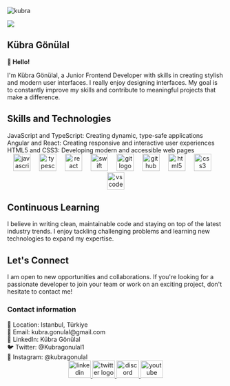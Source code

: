 
<p><img align="center" src="https://readme-typing-svg.herokuapp.com?font=Fira+Code&size=30&duration=3500&pause=500&color=21F746&vCenter=true&width=600&height=60&lines=Hi+there%2C+I'm+Kübra.;Welcome+to+my+GitHub+profile!" alt="kubra" /></p>


![](https://komarev.com/ghpvc/?username=kubragonulal&style=flat&color=21F746&label=Visitors)


<!--
**kubragonulal/kubragonulal** is a ✨ _special_ ✨ repository because its `README.md` (this file) appears on your GitHub profile.

Here are some ideas to get you started:

- 🔭 I’m currently working on ...
- 🌱 I’m currently learning ...
- 👯 I’m looking to collaborate on ...
- 🤔 I’m looking for help with ...
- 💬 Ask me about ...
- 📫 How to reach me: ...
- 😄 Pronouns: ...
- ⚡ Fun fact: ...
-->
<h2>Kübra Gönülal</h2>

<b>👋 Hello!</b>

I'm Kübra Gönülal, a Junior Frontend Developer with skills in creating stylish and modern user interfaces. I really enjoy designing interfaces. My goal is to constantly improve my skills and contribute to meaningful projects that make a difference.

<h2><b>Skills and Technologies</b></h2>
JavaScript and TypeScript: Creating dynamic, type-safe applications
Angular and React: Creating responsive and interactive user experiences
HTML5 and CSS3: Developing modern and accessible web pages

<div align="center">
  <img src="https://cdn.jsdelivr.net/gh/devicons/devicon/icons/javascript/javascript-original.svg" height="40" alt="javascript logo"  />
  <img width="12" />
  <img src="https://cdn.jsdelivr.net/gh/devicons/devicon/icons/typescript/typescript-original.svg" height="40" alt="typescript logo"  />
  <img width="12" />
  <img src="https://cdn.jsdelivr.net/gh/devicons/devicon/icons/react/react-original.svg" height="40" alt="react logo"  />
  <img width="12" />
  <img src="https://cdn.jsdelivr.net/gh/devicons/devicon/icons/swift/swift-original.svg" height="40" alt="swift logo"  />
  <img width="12" />
  <img src="https://cdn.jsdelivr.net/gh/devicons/devicon/icons/git/git-original.svg" height="40" alt="git logo"  />
  <img width="12" />
  <img src="https://cdn.jsdelivr.net/gh/devicons/devicon/icons/github/github-original.svg" height="40" alt="github logo"  />
  <img width="12" />
  <img src="https://cdn.jsdelivr.net/gh/devicons/devicon/icons/html5/html5-original.svg" height="40" alt="html5 logo"  />
  <img width="12" />
  <img src="https://cdn.jsdelivr.net/gh/devicons/devicon/icons/css3/css3-original.svg" height="40" alt="css3 logo"  />
  <img width="12" />
  <img src="https://cdn.jsdelivr.net/gh/devicons/devicon/icons/vscode/vscode-original.svg" height="40" alt="vscode logo"  />
</div>

<h2><b>Continuous Learning</b></h2>
I believe in writing clean, maintainable code and staying on top of the latest industry trends. I enjoy tackling challenging problems and learning new technologies to expand my expertise.

<h2><b>Let's Connect</b></h2>
I am open to new opportunities and collaborations. If you're looking for a passionate developer to join your team or work on an exciting project, don't hesitate to contact me!

<h3><b>Contact information</b></h3>
📍 Location: Istanbul, Türkiye</br>
📧 Email: kubra.gonulal@gmail.com</br>
💼 LinkedIn: Kübra Gönülal</br>
🐦 Twitter: @Kubragonulal1</br>
📸 Instagram: @kubragonulal

<div align="center">
  <a href="https://www.linkedin.com/in/kubragonulal/" target="_blank">
    <img src="https://raw.githubusercontent.com/maurodesouza/profile-readme-generator/master/src/assets/icons/social/linkedin/default.svg" width="52" height="40" alt="linkedin logo"  />
  </a>
  <a href="https://x.com/Kubragonulal1" target="_blank">
    <img src="https://raw.githubusercontent.com/maurodesouza/profile-readme-generator/master/src/assets/icons/social/twitter/default.svg" width="52" height="40" alt="twitter logo"  />
  </a>
  <a href=".endlessea" target="_blank">
    <img src="https://raw.githubusercontent.com/maurodesouza/profile-readme-generator/master/src/assets/icons/social/discord/default.svg" width="52" height="40" alt="discord logo"  />
  </a>
  <a href="www.youtube.com/@kubragonulal8125" target="_blank">
    <img src="https://raw.githubusercontent.com/maurodesouza/profile-readme-generator/master/src/assets/icons/social/youtube/default.svg" width="52" height="40" alt="youtube logo"  />
  </a>
</div>

